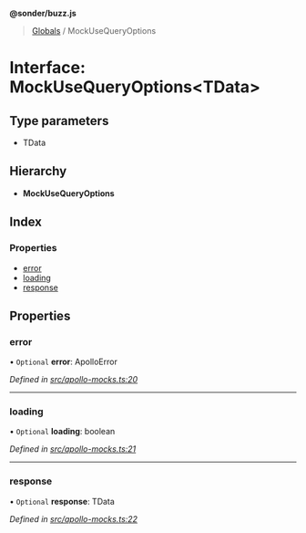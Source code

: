 **@sonder/buzz.js**

> [Globals](../README.md) / MockUseQueryOptions

# Interface: MockUseQueryOptions\<**TData**>

## Type parameters

- TData

## Hierarchy

- **MockUseQueryOptions**

## Index

### Properties

- [error](mockusequeryoptions.md#error)
- [loading](mockusequeryoptions.md#loading)
- [response](mockusequeryoptions.md#response)

## Properties

### error

• `Optional` **error**: ApolloError

_Defined in [src/apollo-mocks.ts:20](https://github.com/flatbook/buzz.js/blob/97e216f/src/apollo-mocks.ts#L20)_

---

### loading

• `Optional` **loading**: boolean

_Defined in [src/apollo-mocks.ts:21](https://github.com/flatbook/buzz.js/blob/97e216f/src/apollo-mocks.ts#L21)_

---

### response

• `Optional` **response**: TData

_Defined in [src/apollo-mocks.ts:22](https://github.com/flatbook/buzz.js/blob/97e216f/src/apollo-mocks.ts#L22)_
